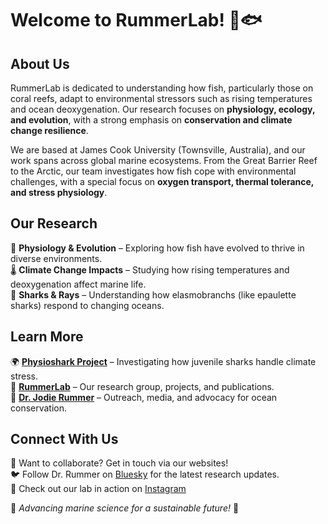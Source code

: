 # Welcome to RummerLab! 🌊🐟

## About Us  
RummerLab is dedicated to understanding how fish, particularly those on coral reefs, adapt to environmental stressors such as rising temperatures and ocean deoxygenation. Our research focuses on **physiology, ecology, and evolution**, with a strong emphasis on **conservation and climate change resilience**.

We are based at James Cook University (Townsville, Australia), and our work spans across global marine ecosystems. From the Great Barrier Reef to the Arctic, our team investigates how fish cope with environmental challenges, with a special focus on **oxygen transport, thermal tolerance, and stress physiology**.

## Our Research  
🔬 **Physiology & Evolution** – Exploring how fish have evolved to thrive in diverse environments.  
🌡️ **Climate Change Impacts** – Studying how rising temperatures and deoxygenation affect marine life.  
🦈 **Sharks & Rays** – Understanding how elasmobranchs (like epaulette sharks) respond to changing oceans.  

## Learn More  
🌍 **[Physioshark Project](https://physioshark.org/)** – Investigating how juvenile sharks handle climate stress.  
🔬 **[RummerLab](https://rummerlab.com/)** – Our research group, projects, and publications.  
📢 **[Dr. Jodie Rummer](https://jodierummer.com/)** – Outreach, media, and advocacy for ocean conservation.  

## Connect With Us  
📧 Want to collaborate? Get in touch via our websites!  
🐦 Follow Dr. Rummer on [Bluesky](https://bsky.app/profile/physiologyfish.bsky.social) for the latest research updates.  
📸 Check out our lab in action on [Instagram](https://www.instagram.com/jodierummer/)  

🔬 *Advancing marine science for a sustainable future!* 🌱
